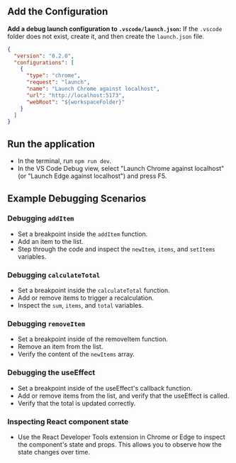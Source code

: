 ## Add the Configuration

**Add a debug launch configuration to `.vscode/launch.json`:** If the `.vscode` folder does not exist, create it, and then create the `launch.json` file.

```json
{
  "version": "0.2.0",
  "configurations": [
    {
      "type": "chrome",
      "request": "launch",
      "name": "Launch Chrome against localhost",
      "url": "http://localhost:5173",
      "webRoot": "${workspaceFolder}"
    }
  ]
}
```

## Run the application

- In the terminal, run `npm run dev`.
- In the VS Code Debug view, select "Launch Chrome against localhost" (or "Launch Edge against localhost") and press F5.

## Example Debugging Scenarios

### Debugging `addItem`

- Set a breakpoint inside the `addItem` function.
- Add an item to the list.
- Step through the code and inspect the `newItem`, `items`, and `setItems` variables.

### Debugging `calculateTotal`

- Set a breakpoint inside the `calculateTotal` function.
- Add or remove items to trigger a recalculation.
- Inspect the `sum`, `items`, and `total` variables.

### Debugging `removeItem`

- Set a breakpoint inside of the removeItem function.
- Remove an item from the list.
- Verify the content of the `newItems` array.

### Debugging the useEffect

- Set a breakpoint inside of the useEffect's callback function.
- Add or remove items from the list, and verify that the useEffect is called.
- Verify that the total is updated correctly.

### Inspecting React component state

- Use the React Developer Tools extension in Chrome or Edge to inspect the component's state and props. This allows you to observe how the state changes over time.
